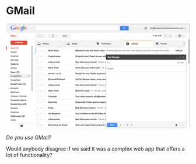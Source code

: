 # GMail

![](../img/gmail-compose-open.png)

*Do you use GMail?*

Would anybody disagree if we said it was a complex web app
that offers a lot of functionality?
